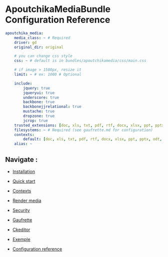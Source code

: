 ApoutchikaMediaBundle Configuration Reference
=============================================

```yaml
apoutchika_media:
    media_class: ~ # Required
    driver: gd
    original_dir: original

    # you can change css style
    css: ~ # default is in bundles/apoutchikamedia/css/main.css

    # if image > 1500px, resize it
    limit: ~ # ex: 1000 # Optional

    include:
        jquery: true
        jqueryui: true
        underscore: true
        backbone: true
        backbonejjrelational: true
        mustache: true
        dropzone: true
        jcrop: true
    trusted_extensions: [doc, xls, txt, pdf, rtf, docx, xlsx, ppt, pptx, odt, odg, odp, ods, odc, odf, odb, csv, xml, gif, jpg, jpeg, png, svg, mp3, ogg, mp4, avi, mpg, mpeg, ogv, webm, zip, tar, gz, 7z, rar]
    filesystems: ~ # Required (see gaufrette.md for configuration)
    contexts:
        default: [doc, xls, txt, pdf, rtf, docx, xlsx, ppt, pptx, odt, odg, odp, ods, odc, odf, odb, csv, xml, gif, jpg, jpeg, png, svg, mp3, ogg, mp4, avi, mpg, mpeg, ogv, webm, zip, tar, gz, 7z, rar]
    alias: ~
```

Navigate :
----------

* [Installation](install.md)
* [Quick start](quickstart.md)
* [Contexts](contexts.md)
* [Render media](rendermedia.md)
* [Security](security.md)
* [Gaufrette](gaufrette.md)
* [Ckeditor](ckeditor.md)

* [Exemple](exemple.md)
* [Configuration reference](configuration_reference.md)
